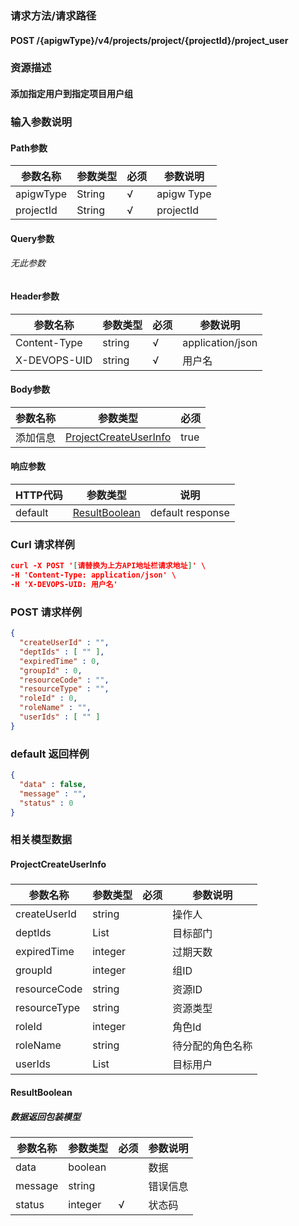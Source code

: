 ### 请求方法/请求路径
#### POST /{apigwType}/v4/projects/project/{projectId}/project_user
### 资源描述
#### 添加指定用户到指定项目用户组
### 输入参数说明
#### Path参数

| 参数名称      | 参数类型   | 必须  | 参数说明       |
| --------- | ------ | --- | ---------- |
| apigwType | String | √   | apigw Type |
| projectId | String | √   | projectId  |

#### Query参数
###### 无此参数
#### Header参数

| 参数名称         | 参数类型   | 必须  | 参数说明             |
| ------------ | ------ | --- | ---------------- |
| Content-Type | string | √   | application/json |
| X-DEVOPS-UID | string | √   | 用户名              |

#### Body参数

| 参数名称 | 参数类型                                            | 必须   |
| ---- | ----------------------------------------------- | ---- |
| 添加信息 | [ProjectCreateUserInfo](#ProjectCreateUserInfo) | true |

#### 响应参数

| HTTP代码  | 参数类型                            | 说明               |
| ------- | ------------------------------- | ---------------- |
| default | [ResultBoolean](#ResultBoolean) | default response |

### Curl 请求样例

```Json
curl -X POST '[请替换为上方API地址栏请求地址]' \
-H 'Content-Type: application/json' \
-H 'X-DEVOPS-UID: 用户名' 
```

### POST 请求样例

```Json
{
  "createUserId" : "",
  "deptIds" : [ "" ],
  "expiredTime" : 0,
  "groupId" : 0,
  "resourceCode" : "",
  "resourceType" : "",
  "roleId" : 0,
  "roleName" : "",
  "userIds" : [ "" ]
}
```

### default 返回样例

```Json
{
  "data" : false,
  "message" : "",
  "status" : 0
}
```

### 相关模型数据
#### ProjectCreateUserInfo
##### 

| 参数名称         | 参数类型         | 必须  | 参数说明     |
| ------------ | ------------ | --- | -------- |
| createUserId | string       |     | 操作人      |
| deptIds      | List<string> |     | 目标部门     |
| expiredTime  | integer      |     | 过期天数     |
| groupId      | integer      |     | 组ID      |
| resourceCode | string       |     | 资源ID     |
| resourceType | string       |     | 资源类型     |
| roleId       | integer      |     | 角色Id     |
| roleName     | string       |     | 待分配的角色名称 |
| userIds      | List<string> |     | 目标用户     |

#### ResultBoolean
##### 数据返回包装模型

| 参数名称    | 参数类型    | 必须  | 参数说明 |
| ------- | ------- | --- | ---- |
| data    | boolean |     | 数据   |
| message | string  |     | 错误信息 |
| status  | integer | √   | 状态码  |

 
